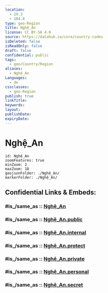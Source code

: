 ```yaml
---
location:
  - 19.3
  - 104.8
type: geo-Region
title: Nghệ_An
license: CC BY-SA 4.0
source: https://datahub.io/core/country-codes
isDeleted: false
isReadOnly: false
draft: false
confidential: public
tags:
  - geo/Country/Region
aliases:
  - Nghệ_An
Languages:
  - de
cssclasses:
  - geo-Region
publish: true
linkTitle:
keywords:
layout:
publishDate:
expiryDate:
---
```


# Nghệ_An

```leaflet
id: Nghệ_An
zoomFeatures: true 
minZoom: 2 
maxZoom: 18
geojsonFolder: ./Nghệ_An/
markerFolder: ./Nghệ_An/
```


## Confidential Links & Embeds: 

### #is_/same_as :: [Nghệ_An](/_Standards/Earth/Continent/Asia/Asia~South~East/Vietnam/Provinces~Vietnam/Nghệ_An.md) 

### #is_/same_as :: [Nghệ_An.public](/_public/Earth/Continent/Asia/Asia~South~East/Vietnam/Provinces~Vietnam/Nghệ_An.public.md) 

### #is_/same_as :: [Nghệ_An.internal](/_internal/Earth/Continent/Asia/Asia~South~East/Vietnam/Provinces~Vietnam/Nghệ_An.internal.md) 

### #is_/same_as :: [Nghệ_An.protect](/_protect/Earth/Continent/Asia/Asia~South~East/Vietnam/Provinces~Vietnam/Nghệ_An.protect.md) 

### #is_/same_as :: [Nghệ_An.private](/_private/Earth/Continent/Asia/Asia~South~East/Vietnam/Provinces~Vietnam/Nghệ_An.private.md) 

### #is_/same_as :: [Nghệ_An.personal](/_personal/Earth/Continent/Asia/Asia~South~East/Vietnam/Provinces~Vietnam/Nghệ_An.personal.md) 

### #is_/same_as :: [Nghệ_An.secret](/_secret/Earth/Continent/Asia/Asia~South~East/Vietnam/Provinces~Vietnam/Nghệ_An.secret.md)

